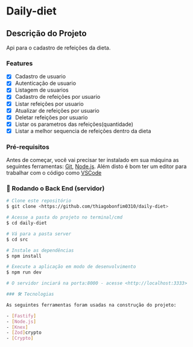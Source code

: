 # Daily-diet

## Descrição do Projeto

Api para o cadastro de refeições da dieta.

### Features

- [x] Cadastro de usuario
- [x] Autenticação de usuario
- [x] Listagem de usuarios
- [x] Cadastro de refeições por usuario
- [x] Listar refeições por usuario
- [x] Atualizar de refeições por usuario
- [x] Deletar refeições por usuario
- [x] Listar os parametros das refeições(quantidade)
- [x] Listar a melhor sequencia de refeições dentro da dieta

### Pré-requisitos

Antes de começar, você vai precisar ter instalado em sua máquina as seguintes ferramentas:
[Git](https://git-scm.com), [Node.js](https://nodejs.org/en/).
Além disto é bom ter um editor para trabalhar com o código como [VSCode](https://code.visualstudio.com/)

### 🎲 Rodando o Back End (servidor)

```bash
# Clone este repositório
$ git clone <https://github.com/thiagobonfim0310/daily-diet>

# Acesse a pasta do projeto no terminal/cmd
$ cd daily-diet

# Vá para a pasta server
$ cd src

# Instale as dependências
$ npm install

# Execute a aplicação em modo de desenvolvimento
$ npm run dev

# O servidor inciará na porta:8000 - acesse <http://localhost:3333>

### 🛠 Tecnologias

As seguintes ferramentas foram usadas na construção do projeto:

- [Fastify]
- [Node.js]
- [Knex]
- [Zod]crypto
- [Crypto]
